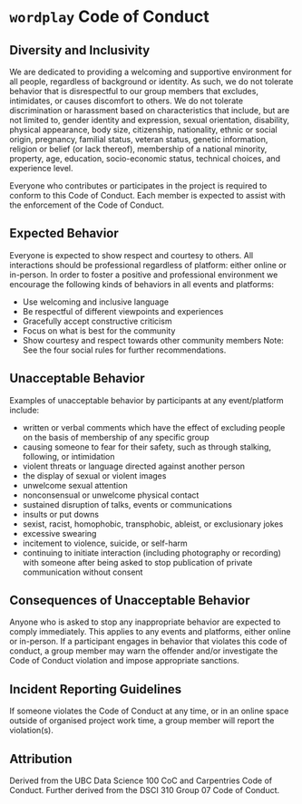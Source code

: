 # `wordplay` Code of Conduct

## Diversity and Inclusivity
We are dedicated to providing a welcoming and supportive environment for all people, regardless of background or identity.
As such, we do not tolerate behavior that is disrespectful to our group members that excludes, intimidates, or causes discomfort to others.
We do not tolerate discrimination or harassment based on characteristics that include, but are not limited to,
gender identity and expression, sexual orientation, disability, physical appearance, body size, citizenship, nationality,
ethnic or social origin, pregnancy, familial status, veteran status, genetic information, religion or belief (or lack thereof),
membership of a national minority, property, age, education, socio-economic status, technical choices, and experience level.

Everyone who contributes or participates in the project is required to conform to this Code of Conduct.
Each member is expected to assist with the enforcement of the Code of Conduct.

## Expected Behavior
Everyone is expected to show respect and courtesy to others.
All interactions should be professional regardless of platform: either online or in-person.
In order to foster a positive and professional environment we encourage the following kinds of behaviors in all events and platforms:
- Use welcoming and inclusive language
- Be respectful of different viewpoints and experiences
- Gracefully accept constructive criticism
- Focus on what is best for the community
- Show courtesy and respect towards other community members
Note: See the four social rules for further recommendations.

## Unacceptable Behavior
Examples of unacceptable behavior by participants at any event/platform include:
- written or verbal comments which have the effect of excluding people on the basis of membership of any specific group
- causing someone to fear for their safety, such as through stalking, following, or intimidation
- violent threats or language directed against another person
- the display of sexual or violent images
- unwelcome sexual attention
- nonconsensual or unwelcome physical contact
- sustained disruption of talks, events or communications
- insults or put downs
- sexist, racist, homophobic, transphobic, ableist, or exclusionary jokes
- excessive swearing
- incitement to violence, suicide, or self-harm
- continuing to initiate interaction (including photography or recording) with someone after being asked to stop publication of private communication without consent

## Consequences of Unacceptable Behavior
Anyone who is asked to stop any inappropriate behavior are expected to comply immediately.
This applies to any events and platforms, either online or in-person.
If a participant engages in behavior that violates this code of conduct,
a group member may warn the offender and/or investigate the Code of Conduct violation and impose appropriate sanctions.

## Incident Reporting Guidelines
If someone violates the Code of Conduct at any time, or in an online space outside of organised project work time,
a group member will report the violation(s).

## Attribution
Derived from the UBC Data Science 100 CoC and Carpentries Code of Conduct.
Further derived from the DSCI 310 Group 07 Code of Conduct.
